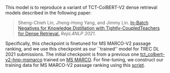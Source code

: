 This model is to reproduce a variant of TCT-ColBERT-V2 dense retrieval models described in the following paper:
> Sheng-Chieh Lin, Jheng-Hong Yang, and Jimmy Lin. [In-Batch Negatives for Knowledge Distillation with Tightly-CoupledTeachers for Dense Retrieval.](https://cs.uwaterloo.ca/~jimmylin/publications/Lin_etal_2021_RepL4NLP.pdf) _RepL4NLP 2021_.

Specifically, this checkpoint is finetuned for MS MARCO-V2 passage ranking, and we use this checkpoint as our ``trained'' model for TREC DL 2021 submissions.
The initial checkpoint is from a previous one [tct_colbert-v2-hnp-msmarco](https://huggingface.co/castorini/tct_colbert-v2-hnp-msmarco) trained on [MS MARCO](https://github.com/microsoft/MSMARCO-Passage-Ranking).
For fine-tuning, we construct our training data for MS MARCO-V2 passage ranking using this [script](https://github.com/castorini/pyserini/blob/master/scripts/msmarco_v2/generate_train_triplet.py).


